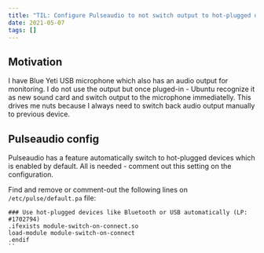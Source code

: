 ```yaml
---
title: "TIL: Configure Pulseaudio to not switch output to hot-plugged devices"
date: 2021-05-07
tags: []
---
```


## Motivation

I have Blue Yeti USB microphone which also has an audio output for monitoring.
I do not use the output but once pluged-in - Ubuntu recognize it as new sound
card and switch output to the microphone immediatelly. This drives me nuts
because I always need to switch back audio output manually to previous device.

## Pulseaudio config

Pulseaudio has a feature automatically switch to hot-plugged devices which is
enabled by default. All is needed - comment out this setting on the
configuration.

Find and remove or comment-out the following lines on `/etc/pulse/default.pa`
file:

```
### Use hot-plugged devices like Bluetooth or USB automatically (LP: #1702794)
.ifexists module-switch-on-connect.so
load-module module-switch-on-connect
.endif
``
